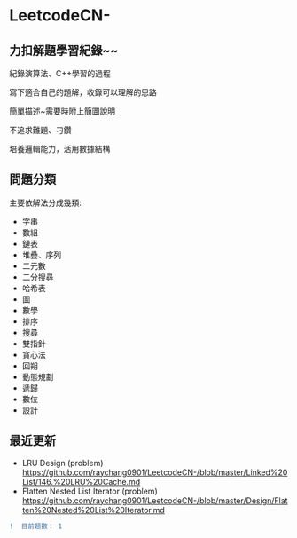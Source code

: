 # LeetcodeCN-   

## 力扣解題學習紀錄~~

紀錄演算法、C++學習的過程    
 
寫下適合自己的題解，收錄可以理解的思路    

簡單描述~需要時附上簡圖說明    

不追求難題、刁鑽    

培養邏輯能力，活用數據結構


## 問題分類

主要依解法分成幾類:

* 字串
* 數組
* 鏈表
* 堆疊、序列
* 二元數
* 二分搜尋
* 哈希表
* 圖
* 數學
* 排序
* 搜尋
* 雙指針
* 貪心法
* 回朔
* 動態規劃
* 遞歸
* 數位
* 設計
## 最近更新

* LRU Design (problem)
https://github.com/raychang0901/LeetcodeCN-/blob/master/Linked%20List/146.%20LRU%20Cache.md
* Flatten Nested List Iterator (problem)
https://github.com/raychang0901/LeetcodeCN-/blob/master/Design/Flatten%20Nested%20List%20Iterator.md
 
```diff
!  目前題數： 1

```
